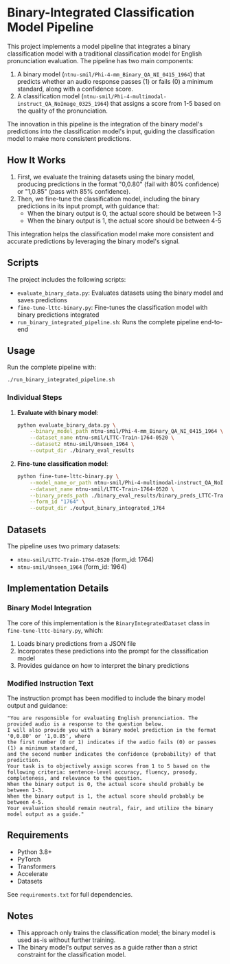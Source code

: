 # Binary-Integrated Classification Model Pipeline

This project implements a model pipeline that integrates a binary classification model with a traditional classification model for English pronunciation evaluation. The pipeline has two main components:

1. A binary model (`ntnu-smil/Phi-4-mm_Binary_QA_NI_0415_1964`) that predicts whether an audio response passes (1) or fails (0) a minimum standard, along with a confidence score.
2. A classification model (`ntnu-smil/Phi-4-multimodal-instruct_QA_NoImage_0325_1964`) that assigns a score from 1-5 based on the quality of the pronunciation.

The innovation in this pipeline is the integration of the binary model's predictions into the classification model's input, guiding the classification model to make more consistent predictions.

## How It Works

1. First, we evaluate the training datasets using the binary model, producing predictions in the format "0,0.80" (fail with 80% confidence) or "1,0.85" (pass with 85% confidence).
2. Then, we fine-tune the classification model, including the binary predictions in its input prompt, with guidance that:
   - When the binary output is 0, the actual score should be between 1-3
   - When the binary output is 1, the actual score should be between 4-5

This integration helps the classification model make more consistent and accurate predictions by leveraging the binary model's signal.

## Scripts

The project includes the following scripts:

- `evaluate_binary_data.py`: Evaluates datasets using the binary model and saves predictions
- `fine-tune-lttc-binary.py`: Fine-tunes the classification model with binary predictions integrated
- `run_binary_integrated_pipeline.sh`: Runs the complete pipeline end-to-end

## Usage

Run the complete pipeline with:

```bash
./run_binary_integrated_pipeline.sh
```

### Individual Steps

1. **Evaluate with binary model**:
   ```bash
   python evaluate_binary_data.py \
       --binary_model_path ntnu-smil/Phi-4-mm_Binary_QA_NI_0415_1964 \
       --dataset_name ntnu-smil/LTTC-Train-1764-0520 \
       --dataset2 ntnu-smil/Unseen_1964 \
       --output_dir ./binary_eval_results
   ```

2. **Fine-tune classification model**:
   ```bash
   python fine-tune-lttc-binary.py \
       --model_name_or_path ntnu-smil/Phi-4-multimodal-instruct_QA_NoImage_0325_1964 \
       --dataset_name ntnu-smil/LTTC-Train-1764-0520 \
       --binary_preds_path ./binary_eval_results/binary_preds_LTTC-Train-1764-0520_1764.json \
       --form_id "1764" \
       --output_dir ./output_binary_integrated_1764
   ```

## Datasets

The pipeline uses two primary datasets:
- `ntnu-smil/LTTC-Train-1764-0520` (form_id: 1764)
- `ntnu-smil/Unseen_1964` (form_id: 1964)

## Implementation Details

### Binary Model Integration

The core of this implementation is the `BinaryIntegratedDataset` class in `fine-tune-lttc-binary.py`, which:

1. Loads binary predictions from a JSON file
2. Incorporates these predictions into the prompt for the classification model
3. Provides guidance on how to interpret the binary predictions

### Modified Instruction Text

The instruction prompt has been modified to include the binary model output and guidance:

```
"You are responsible for evaluating English pronunciation. The provided audio is a response to the question below.
I will also provide you with a binary model prediction in the format '0,0.80' or '1,0.85', where
the first number (0 or 1) indicates if the audio fails (0) or passes (1) a minimum standard,
and the second number indicates the confidence (probability) of that prediction.
Your task is to objectively assign scores from 1 to 5 based on the following criteria: sentence-level accuracy, fluency, prosody, completeness, and relevance to the question.
When the binary output is 0, the actual score should probably be between 1-3.
When the binary output is 1, the actual score should probably be between 4-5.
Your evaluation should remain neutral, fair, and utilize the binary model output as a guide."
```

## Requirements

- Python 3.8+
- PyTorch
- Transformers
- Accelerate
- Datasets

See `requirements.txt` for full dependencies.

## Notes

- This approach only trains the classification model; the binary model is used as-is without further training.
- The binary model's output serves as a guide rather than a strict constraint for the classification model. 